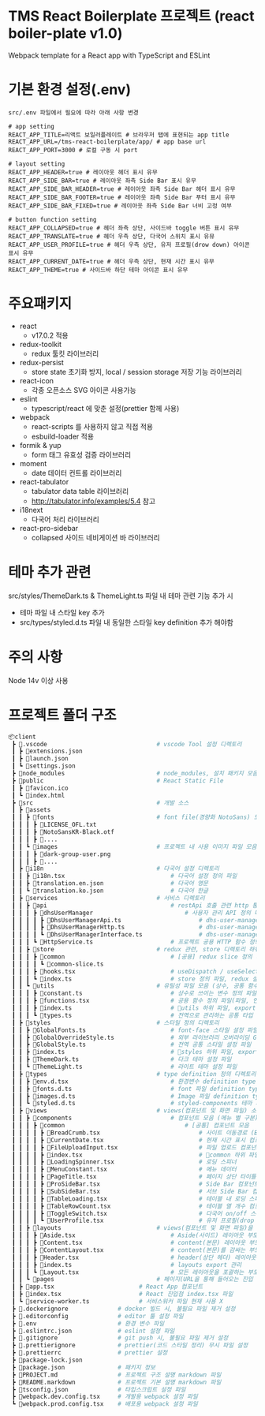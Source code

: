 # TMS React Boilerplate 프로젝트 (react boiler-plate v1.0)

Webpack template for a React app with TypeScript and ESLint

# 기본 환경 설정(.env)

    src/.env 파일에서 필요에 따라 아래 사항 변경

    # app setting
    REACT_APP_TITLE=리액트 보일러플레이트 # 브라우저 탭에 표현되는 app title
    REACT_APP_URL=/tms-react-boilerplate/app/ # app base url
    REACT_APP_PORT=3000 # 로컬 구동 시 port

    # layout setting
    REACT_APP_HEADER=true # 레이아웃 헤더 표시 유무
    REACT_APP_SIDE_BAR=true # 레이아웃 좌측 Side Bar 표시 유무
    REACT_APP_SIDE_BAR_HEADER=true # 레이아웃 좌측 Side Bar 헤더 표시 유무
    REACT_APP_SIDE_BAR_FOOTER=true # 레이아웃 좌측 Side Bar 푸터 표시 유무
    REACT_APP_SIDE_BAR_FIXED=true # 레이아웃 좌측 Side Bar 너비 고정 여부

    # button function setting
    REACT_APP_COLLAPSED=true # 헤더 좌측 상단, 사이드바 toggle 버튼 표시 유무
    REACT_APP_TRANSLATE=true # 헤더 우측 상단, 다국어 스위치 표시 유뮤
    REACT_APP_USER_PROFILE=true # 헤더 우측 상단, 유저 프로필(drow down) 아이콘 표시 유무
    REACT_APP_CURRENT_DATE=true # 헤더 우측 상단, 현재 시간 표시 유무
    REACT_APP_THEME=true # 사이드바 하단 테마 아이콘 표시 유무

# 주요패키지

-   react
    -   v17.0.2 적용
-   redux-toolkit
    -   redux 툴킷 라이브러리
-   redux-persist
    -   store state 초기화 방지, local / session storage 저장 기능 라이브러리
-   react-icon
    -   각종 오픈소스 SVG 아이콘 사용가능
-   eslint
    -   typescript/react 에 맞춘 설정(prettier 함께 사용)
-   webpack
    -   react-scripts 를 사용하지 않고 직접 적용
    -   esbuild-loader 적용
-   formik & yup
    -   form 태그 유효성 검증 라이브러리
-   moment
    -   date 데이터 컨트롤 라이브러리
-   react-tabulator
    -   tabulator data table 라이브러리
    -   http://tabulator.info/examples/5.4 참고
-   i18next
    -   다국어 처리 라이브러리
-   react-pro-sidebar
    -   collapsed 사이드 네비게이션 바 라이브러리

# 테마 추가 관련

src/styles/ThemeDark.ts & ThemeLight.ts 파일 내 테마 관련 기능 추가 시

-   테마 파일 내 스타일 key 추가
-   src/types/styled.d.ts 파일 내 동일한 스타일 key definition 추가 해야함

# 주의 사항

Node 14v 이상 사용

# 프로젝트 폴더 구조

```bash
📦client
 ┣ 📂.vscode                               # vscode Tool 설정 디렉토리
 ┃ ┣ 📜extensions.json
 ┃ ┣ 📜launch.json
 ┃ ┗ 📜settings.json
 ┣ 📂node_modules                          # node_modules, 설치 패키지 모음
 ┣ 📂public                                # React Static File
 ┃ ┣ 📜favicon.ico
 ┃ ┗ 📜index.html
 ┣ 📂src                                   # 개발 소스
 ┃ ┣ 📂assets
 ┃ ┃ ┣ 📂fonts                             # font file(경량화 NotoSans) 모음
 ┃ ┃ ┃ ┣ 📜LICENSE_OFL.txt
 ┃ ┃ ┃ ┣ 📜NotoSansKR-Black.otf
 ┃ ┃ ┃ ┣ 📜....
 ┃ ┃ ┗ 📂images                            # 프로젝트 내 사용 이미지 파일 모음 (로고, 아이콘 등)
 ┃ ┃ ┃ ┣ 📜dark-group-user.png
 ┃ ┃ ┃ ┣ 📜....
 ┃ ┣ 📂i18n                                # 다국어 설정 디렉토리
 ┃ ┃ ┣ 📜i18n.tsx                              # 다국어 설정 정의 파일
 ┃ ┃ ┣ 📜translation.en.json                   # 다국어 영문
 ┃ ┃ ┗ 📜translation.ko.json                   # 다국어 한글
 ┃ ┣ 📂services                            # 서비스 디렉토리
 ┃ ┃ ┣ 📂api                                   # restApi 호출 관련 http 통신 관련, api 디렉토리 하위로 서비스 별 구분
 ┃ ┃ ┃ ┣ 📂dhsUserManager                          # 사용자 관리 API 정의 디렉토리
 ┃ ┃ ┃ ┃ ┣ 📜DhsUserManagerApi.ts                      # dhs-user-manager 객체 및 API 인터페이스 정의 파일
 ┃ ┃ ┃ ┃ ┣ 📜DhsUserManagerHttp.ts                     # dhs-user-manager http 통신 정의 파일
 ┃ ┃ ┃ ┃ ┗ 📜DhsUserManagerInterface.ts                # dhs-user-manager 통신 데이터 인터페이스 정의 파일
 ┃ ┃ ┃ ┗ 📜HttpService.ts                      # 프로젝트 공용 HTTP 함수 정의
 ┃ ┃ ┣ 📂store                             # redux 관련, store 디렉토리 하위로 타입 및 기능 별 구분
 ┃ ┃ ┃ ┣ 📂common                              # [공용] redux slice 정의 디렉토리
 ┃ ┃ ┃ ┃ ┗ 📜common-slice.ts
 ┃ ┃ ┃ ┣ 📜hooks.tsx                           # useDispatch / useSelector custom hook 정의 파일
 ┃ ┃ ┃ ┗ 📜index.ts                            # store 정의 파일, redux 설정 및 persist(redux 데이터 유지 관련) 설정
 ┃ ┃ ┗ 📂utils                             # 유틸성 파일 모음 (상수, 공통 함수 등) 디렉토리
 ┃ ┃ ┃ ┣ 📜constant.ts                         # 상수로 쓰이는 변수 정의 파일
 ┃ ┃ ┃ ┣ 📜functions.tsx                       # 공용 함수 정의 파일(파일, 인코딩, validation 등등)
 ┃ ┃ ┃ ┣ 📜index.ts                            # 📂utils 하위 파일, export 관리 파일
 ┃ ┃ ┃ ┗ 📜types.ts                            # 전역으로 관리하는 공통 타입 정의 파일
 ┃ ┣ 📂styles                              # 스타일 정의 디렉토리
 ┃ ┃ ┣ 📜GlobalFonts.ts                        # font-face 스타일 설정 파일
 ┃ ┃ ┣ 📜GlobalOverrideStyle.ts                # 외부 라이브러리 오버라이딩 Global 스타일 관리 파일
 ┃ ┃ ┣ 📜GlobalStyle.ts                        # 전역 공통 스타일 설정 파일
 ┃ ┃ ┣ 📜index.ts                              # 📂styles 하위 파일, export 관리 파일
 ┃ ┃ ┣ 📜ThemeDark.ts                          # 다크 테마 설정 파일
 ┃ ┃ ┗ 📜ThemeLight.ts                         # 라이트 테마 설정 파일
 ┃ ┣ 📂types                               # type definition 정의 디렉토리
 ┃ ┃ ┣ 📜env.d.tsx                             # 환경변수 definition type 정의 파일
 ┃ ┃ ┣ 📜fonts.d.ts                            # font 파일 definition type 정의 파일
 ┃ ┃ ┣ 📜images.d.ts                           # Image 파일 definition type 정의 파일
 ┃ ┃ ┗ 📜styled.d.ts                           # styled-components 테마 처리 관련 definition type 정의 파일
 ┃ ┣ 📂views                               # views(컴포넌트 및 화면 파일) 소스 디렉토리
 ┃ ┃ ┣ 📂components                            # 컴포넌트 모음 (메뉴 별 구분)
 ┃ ┃ ┃ ┣ 📂common                                  # [공통] 컴포넌트 모음
 ┃ ┃ ┃ ┃ ┣ 📜BreadCrumb.tsx                            # 사이트 이동경로 (Breadcrumb navigation)
 ┃ ┃ ┃ ┃ ┣ 📜CurrentDate.tsx                           # 현재 시간 표시 컴포넌트
 ┃ ┃ ┃ ┃ ┣ 📜FileUploadInput.tsx                       # 파일 업로드 컴포넌트
 ┃ ┃ ┃ ┃ ┣ 📜index.tsx                                 # 📂common 하위 파일, export 관리 파일
 ┃ ┃ ┃ ┃ ┣ 📜LoadingSpinner.tsx                        # 로딩 스피너
 ┃ ┃ ┃ ┃ ┣ 📜MenuConstant.tsx                          # 메뉴 데이터
 ┃ ┃ ┃ ┃ ┣ 📜PageTitle.tsx                             # 페이지 상단 타이틀 표시 컴포넌트
 ┃ ┃ ┃ ┃ ┣ 📜ProSideBar.tsx                            # Side Bar 컴포넌트
 ┃ ┃ ┃ ┃ ┣ 📜SubSideBar.tsx                            # 서브 Side Bar 컴포넌트
 ┃ ┃ ┃ ┃ ┣ 📜TableLoading.tsx                          # 테이블 내 로딩 스피너 컴포넌트
 ┃ ┃ ┃ ┃ ┣ 📜TableRowCount.tsx                         # 테이블 열 개수 컴포넌트
 ┃ ┃ ┃ ┃ ┣ 📜ToggleSwitch.tsx                          # 다국어 on/off 스위치 컴포넌트
 ┃ ┃ ┃ ┃ ┗ 📜UserProfile.tsx                           # 유저 프로필(drop down) 표시 컴포넌트
 ┃ ┃ ┣ 📂layouts                           # views(컴포넌트 및 화면 파일)을 감싸는 화면 레이아웃 소스 디렉토리
 ┃ ┃ ┃ ┣ 📜Aside.tsx                           # Aside(사이드) 레이아웃 부모 컴포넌트
 ┃ ┃ ┃ ┣ 📜Content.tsx                         # content(본문) 레이아웃 부모 컴포넌트
 ┃ ┃ ┃ ┣ 📜ContentLayout.tsx                   # content(본문)를 감싸는 부모 content 레이아웃 부모 컴포넌트
 ┃ ┃ ┃ ┣ 📜Header.tsx                          # header(상단 헤더) 레이아웃 부모 컴포넌트
 ┃ ┃ ┃ ┣ 📜index.ts                            # layouts export 관리
 ┃ ┃ ┃ ┗ 📜Layout.tsx                          # 모든 레이아웃을 포괄하는 부모 컴포넌트
 ┃ ┃ ┗ 📂pages                             # 페이지(URL을 통해 들어오는 진입 컴포넌트) 컴포넌트 모음
 ┃ ┣ 📜app.tsx                        # React App 컴포넌트
 ┃ ┣ 📜index.tsx                      # React 진입점 index.tsx 파일
 ┃ ┗ 📜service-worker.ts              # 서비스워커 파일 현재 사용 X
 ┣ 📜.dockerignore              # docker 빌드 시, 불필요 파일 제거 설정
 ┣ 📜.editorconfig              # editor 툴 설정 파일
 ┣ 📜.env                       # 환경 변수 파일
 ┣ 📜.eslintrc.json             # eslint 설정 파일
 ┣ 📜.gitignore                 # git push 시, 불필요 파일 제거 설정
 ┣ 📜.prettierignore            # prettier(코드 스타일 정리) 무시 파일 설정
 ┣ 📜.prettierrc                # prettier 설정
 ┣ 📜package-lock.json
 ┣ 📜package.json               # 패키지 정보
 ┣ 📜PROJECT.md                 # 프로젝트 구조 설명 markdown 파일
 ┣ 📜README.markdown            # 프로젝트 기본 설명 markdown 파일
 ┣ 📜tsconfig.json              # 타입스크립트 설정 파일
 ┣ 📜webpack.dev.config.tsx     # 개발용 webpack 설정 파일
 ┗ 📜webpack.prod.config.tsx    # 배포용 webpack 설정 파일
```
